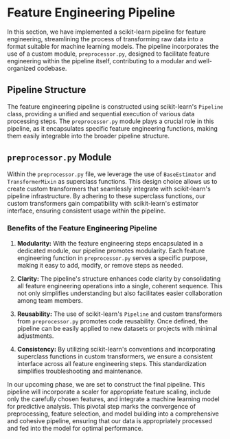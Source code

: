 # Feature Engineering Pipeline

In this section, we have implemented a scikit-learn pipeline for feature engineering, streamlining the process of transforming raw data into a format suitable for machine learning models. The pipeline incorporates the use of a custom module, `preprocessor.py`, designed to facilitate feature engineering within the pipeline itself, contributing to a modular and well-organized codebase.

## Pipeline Structure

The feature engineering pipeline is constructed using scikit-learn's `Pipeline` class, providing a unified and sequential execution of various data processing steps. The `preprocessor.py` module plays a crucial role in this pipeline, as it encapsulates specific feature engineering functions, making them easily integrable into the broader pipeline structure.

## `preprocessor.py` Module

Within the `preprocessor.py` file, we leverage the use of `BaseEstimator` and `TransformerMixin` as superclass functions. This design choice allows us to create custom transformers that seamlessly integrate with scikit-learn's pipeline infrastructure. By adhering to these superclass functions, our custom transformers gain compatibility with scikit-learn's estimator interface, ensuring consistent usage within the pipeline.

### Benefits of the Feature Engineering Pipeline

1. **Modularity:** With the feature engineering steps encapsulated in a dedicated module, our pipeline promotes modularity. Each feature engineering function in `preprocessor.py` serves a specific purpose, making it easy to add, modify, or remove steps as needed.

2. **Clarity:** The pipeline's structure enhances code clarity by consolidating all feature engineering operations into a single, coherent sequence. This not only simplifies understanding but also facilitates easier collaboration among team members.

3. **Reusability:** The use of scikit-learn's `Pipeline` and custom transformers from `preprocessor.py` promotes code reusability. Once defined, the pipeline can be easily applied to new datasets or projects with minimal adjustments.

4. **Consistency:** By utilizing scikit-learn's conventions and incorporating superclass functions in custom transformers, we ensure a consistent interface across all feature engineering steps. This standardization simplifies troubleshooting and maintenance.

In our upcoming phase, we are set to construct the final pipeline. This pipeline will incorporate a scaler for appropriate feature scaling, include only the carefully chosen features, and integrate a machine learning model for predictive analysis. This pivotal step marks the convergence of preprocessing, feature selection, and model building into a comprehensive and cohesive pipeline, ensuring that our data is appropriately processed and fed into the model for optimal performance.
